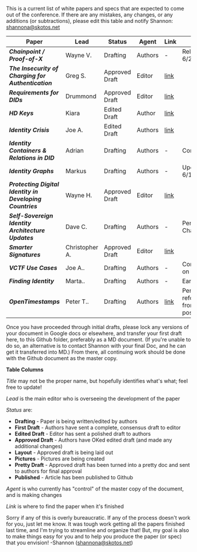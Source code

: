 This is a current list of white papers and specs that are expected to come out of the conference. If there are any mistakes, any changes, or any additions (or subtractions), please edit this table and notify Shannon: shannona@skotos.net

|                        Paper                        |   Lead   |    Status   |  Agent  |                            Link                           |       Notes        |
|-----------------------------------------------------|----------|-------------|---------|-----------------------------------------------------------|--------------------|
| ***Chainpoint / Proof-of-X***                       | Wayne V. | Drafting    | Authors | -                                                         | Release: 6/29-6/30 |
| ***The Insecurity of Charging for Authentication*** | Greg S.  | Approved Draft | Editor | [link](the-insecurity-of-charging-for-security-and-how-it-relates-to-decentralized-identifiers.md) |                    |
| ***Requirements for DIDs***                                           | Drummond | Approved Draft    | Editor | [link](requirements-for-dids.md)                                                         |  |
| ***HD Keys***                                       | Kiara    | Edited Draft    | Author | [link](hierarchical-deterministic-keys-for-bootstrapping-a-self-sovereign-identity.md)                                                         |                    |
| ***Identity Crisis***                       | Joe A.   | Edited Draft    | Authors | [link](identity-crisis.md)                                                         |      |
| ***Identity Containers & Relations in DID***        | Adrian   | Drafting    | Authors | -                                                         |  Commenting                  |
| ***Identity Graphs***                               | Markus   | Drafting    | Authors | -                                                         | Update: 6/10 |
| ***Protecting Digital Identity in Developing Countries***                         | Wayne H. | Approved Draft    | Editor | [link](protecting-digital-identities-in-developing-countries.md)                                                         |  |
| ***Self-Sovereign Identity Architecture Updates***  | Dave C.  | Drafting    | Authors | -                                                         | Pending Changes                    |
| ***Smarter Signatures*** | Christopher A. | Approved Draft | Editor | [link](smarter-signatures.md) | |
| ***VCTF Use Cases***  | Joe A..  | Drafting    | Authors | -                                                         |  Comments on 6/22                    |
| ***Finding Identity***  | Marta..  | Drafting    | Authors | -                                                         |  Early stage                    |
| ***OpenTimestamps***  | Peter T..  | Drafting    | Authors | [link](https://petertodd.org/2016/opentimestamps-announcement) |  Pending reformat from blog post |

Once you have proceeded through initial drafts, please lock any versions of your document in Google docs or elsewhere, and transfer your first draft here, to this Github folder, preferably as a MD document. (If you're unable to do so, an alternative is to contact Shannon with your final Doc, and he can get it transferred into MD.) From there, all continuing work should be done with the Github document as the master copy.

**Table Columns**

_Title_ may not be the proper name, but hopefully identifies what's what; feel free to update!

_Lead_ is the main editor who is overseeing the development of the paper

_Status_ are:
* **Drafting** - Paper is being written/edited by authors
* **First Draft** - Authors have sent a complete, consensus draft to editor
* **Edited Draft** - Editor has sent a polished draft to authors
* **Approved Draft** - Authors have OKed edited draft (and made any additional changes)
* **Layout** - Approved draft is being laid out
* **Pictures** - Pictures are being created
* **Pretty Draft** - Approved draft has been turned into a pretty doc and sent to authors for final approval
* **Published** - Article has been published to Github

_Agent_ is who currently has "control" of the master copy of the document, and is making changes

_Link_ is where to find the paper when it's finished

Sorry if any of this is overly bureaucratic. If any of the process doesn't work for you, just let me know. It was tough work getting all the papers finished last time, and I'm trying to streamline and organize that! But, my goal is also to make things easy for you and to help you produce the paper (or spec) that you envision! -Shannon (shannona@skotos.net)
